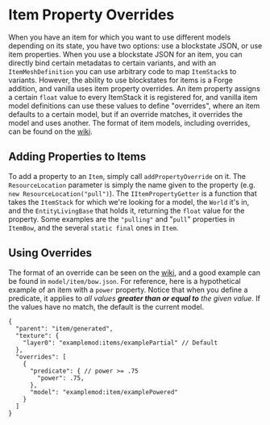 Item Property Overrides
=======================

When you have an item for which you want to use different models depending on its state, you have two options: use a blockstate JSON, or use item properties. When you use a blockstate JSON for an item, you can directly bind certain metadatas to certain variants, and with an `ItemMeshDefinition` you can use arbitrary code to map `ItemStack`s to variants. However, the ability to use blockstates for items is a Forge addition, and vanilla uses item property overrides. An item property assigns a certain `float` value to every ItemStack it is registered for, and vanilla item model definitions can use these values to define "overrides", where an item defaults to a certain model, but if an override matches, it overrides the model and uses another. The format of item models, including overrides, can be found on the [wiki][].


Adding Properties to Items
--------------------------

To add a property to an `Item`, simply call `addPropertyOverride` on it. The `ResourceLocation` parameter is simply the name given to the property (e.g. `new ResourceLocation("pull")`). The `IItemPropertyGetter` is a function that takes the `ItemStack` for which we're looking for a model, the `World` it's in, and the `EntityLivingBase` that holds it, returning the `float` value for the property. Some examples are the `"pulling"` and "`pull`" properties in `ItemBow`, and the several `static final` ones in `Item`.

Using Overrides
---------------

The format of an override can be seen on the [wiki][], and a good example can be found in `model/item/bow.json`. For reference, here is a hypothetical example of an item with a `power` property. Notice that when you define a predicate, it applies to *all values __greater than or equal to__ the given value*. If the values have no match, the default is the current model.

    {
      "parent": "item/generated",
      "texture": {
        "layer0": "examplemod:items/examplePartial" // Default
      },
      "overrides": [
        {
          "predicate": { // power >= .75
            "power": .75,
          },
          "model": "examplemod:item/examplePowered"
        }
      ]
    }

[wiki]: http://minecraft.gamepedia.com/Model#Item_models
